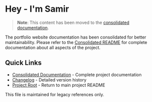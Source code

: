# Hey - I'm Samir

> **Note**: This content has been moved to the [consolidated documentation](./consolidated-README.md).

The portfolio website documentation has been consolidated for better maintainability. Please refer to the [Consolidated README](./consolidated-README.md) for complete documentation about all aspects of the project.

## Quick Links

- [Consolidated Documentation](./consolidated-README.md) - Complete project documentation
- [Changelog](./CHANGELOG.md) - Detailed version history
- [Project Root](../README.md) - Return to main project README

This file is maintained for legacy references only.